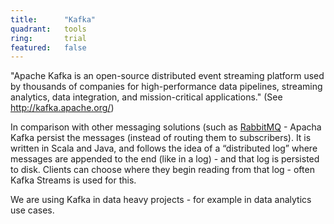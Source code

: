 ```yaml
---
title:      "Kafka"
quadrant:   tools
ring:       trial
featured:   false
---
```


"Apache Kafka is an open-source distributed event streaming platform used by thousands of companies for high-performance data pipelines, streaming analytics, data integration, and mission-critical applications." (See http://kafka.apache.org/)

In comparison with other messaging solutions (such as [RabbitMQ](/tools/rabbitmq.html) - Apacha Kafka persist the messages (instead of routing them to subscribers). It is written in Scala and Java, and follows the idea of a “distributed log” where messages are appended to the end (like in a log) - and that log is persisted to disk. Clients can choose where they begin reading from that log - often Kafka Streams is used for this.

We are using Kafka in data heavy projects - for example in data analytics use cases.
